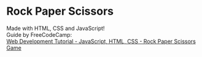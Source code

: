 # Rock Paper Scissors
Made with HTML, CSS and JavaScript!  
Guide by FreeCodeCamp:  
[Web Development Tutorial - JavaScript, HTML, CSS - Rock Paper Scissors Game](https://www.youtube.com/watch?v=jaVNP3nIAv0)
